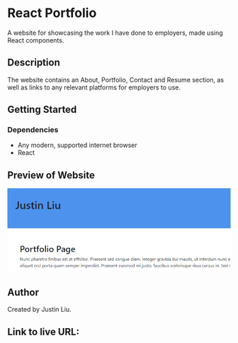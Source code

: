 # React Portfolio

A website for showcasing the work I have done to employers, made using React components.

## Description

The website contains an About, Portfolio, Contact and Resume section, as well as links to any relevant platforms for employers to use.

## Getting Started

### Dependencies

* Any modern, supported internet browser
* React

## Preview of Website

![Website preview](/public/preview.png)


## Author

Created by Justin Liu.

## Link to live URL:
